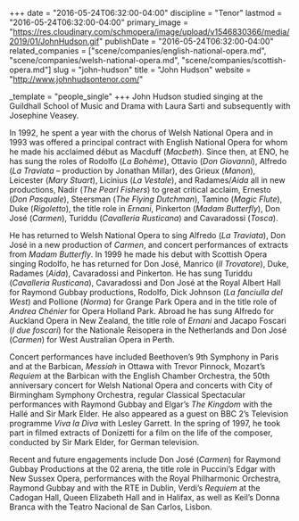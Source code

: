 +++
date = "2016-05-24T06:32:00-04:00"
discipline = "Tenor"
lastmod = "2016-05-24T06:32:00-04:00"
primary_image = "https://res.cloudinary.com/schmopera/image/upload/v1546830366/media/2019/01/JohnHudson.gif"
publishDate = "2016-05-24T06:32:00-04:00"
related_companies = ["scene/companies/english-national-opera.md", "scene/companies/welsh-national-opera.md", "scene/companies/scottish-opera.md"]
slug = "john-hudson"
title = "John Hudson"
website = "http://www.johnhudsontenor.com/"

_template = "people_single"
+++
John Hudson studied singing at the Guildhall School of Music and Drama with Laura Sarti and subsequently with Josephine Veasey.

In 1992, he spent a year with the chorus of Welsh National Opera and in 1993 was offered a principal contract with English National Opera for whom he made his acclaimed début as Macduff (*Macbeth*). Since then, at ENO, he has sung the roles of Rodolfo (*La Bohème*), Ottavio (*Don Giovanni*), Alfredo (*La Traviata* – production by Jonathan Millar), des Grieux (*Manon*), Leicester (*Mary Stuart*), Licinius (*La Vestale*), and Radames/*Aida* all in new productions, Nadir (*The Pearl Fishers*) to great critical acclaim, Ernesto (*Don Pasquale*), Steersman (*The Flying Dutchman*), Tamino (*Magic Flute*), Duke (*Rigoletto*), the title role in *Ernani*, Pinkerton (*Madam Butterfly*), Don José (*Carmen*), Turiddu (*Cavalleria Rusticana*) and Cavaradossi (*Tosca*).

He has returned to Welsh National Opera to sing Alfredo (*La Traviata*), Don José in a new production of *Carmen*, and concert performances of extracts from *Madam Butterfly*.  In 1999 he made his debut with Scottish Opera singing Rodolfo, he has returned for Don José,  Manrico (*Il Trovatore*), Duke, Radames (*Aida*), Cavaradossi and Pinkerton.  He has sung Turiddu (*Cavalleria Rusticana*), Cavaradossi and Don José at the Royal Albert Hall for Raymond Gubbay productions,  Rodolfo, Dick Johnson (*La fanciulla del West*) and Pollione (*Norma*) for Grange Park Opera and in the title role of *Andrea Chénier* for Opera Holland Park.  Abroad he has sung Alfredo for Auckland Opera in New Zealand, the title role of *Ernani* and Jacapo Foscari (*I due foscari*) for the Nationale Reisopera in the Netherlands and Don José (*Carmen*) for West Australian Opera in Perth.

Concert performances have included Beethoven’s 9th Symphony in Paris and at the Barbican, *Messiah* in Ottawa with Trevor Pinnock, Mozart’s *Requiem* at the Barbican with the English Chamber Orchestra, the 50th anniversary concert for Welsh National Opera and concerts with City of Birmingham Symphony Orchestra, regular Classical Spectacular performances with Raymond Gubbay and Elgar’s *The Kingdom* with the Hallé and Sir Mark Elder.  He also appeared as a guest on BBC 2’s Television programme *Viva la Diva* with Lesley Garrett. In the spring of 1997, he took part in filmed extracts of Donizetti for a film on the life of the composer, conducted by Sir Mark Elder, for German television.

Recent and future engagements include Don José (*Carmen*) for Raymond Gubbay Productions at the 02 arena, the title role in Puccini’s Edgar with New Sussex Opera, performances with the Royal Philharmonic Orchestra, Raymond Gubbay and with the RTE in Dublin, Verdi’s *Requiem* at the Cadogan Hall, Queen Elizabeth Hall and in Halifax, as well as Keil’s Donna Branca with the Teatro Nacional de San Carlos, Lisbon.